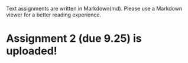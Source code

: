Text assignments are written in Markdown(md). Please use a Markdown viewer for a better reading experience.

Assignment 2 (due 9.25) is uploaded!
===
